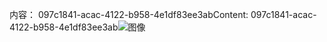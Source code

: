 <span data-ttu-id="eb05a-101">内容： 097c1841-acac-4122-b958-4e1df83ee3ab</span><span class="sxs-lookup"><span data-stu-id="eb05a-101">Content: 097c1841-acac-4122-b958-4e1df83ee3ab</span></span>![图像](b7ad5e94-c997-4141-95b0-9f1706ad22f1.png)
